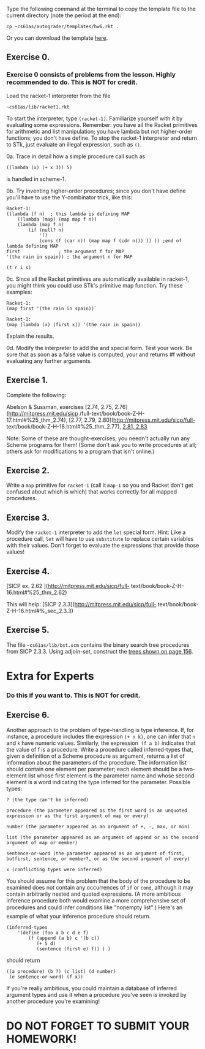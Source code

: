 Type the following command at the terminal to copy the template file to the
current directory (note the period at the end):

    
    cp ~cs61as/autograder/templates/hw6.rkt .

Or you can download the template
[here](http://inst.eecs.berkeley.edu/~cs61as/templates/hw6.rkt).

## Exercise 0. 
### Exercise 0 consists of problems from the lesson. Highly recommended to do. This is NOT for credit.
  
Load the racket-1 interpreter from the file

`~cs61as/lib/racket1.rkt `

To start the interpreter, type `(racket-1)`. Familiarize yourself with it by
evaluating some expressions. Remember: you have all the Racket primitives for
arithmetic and list manipulation; you have lambda but not higher-order
functions; you don't have define. To stop the racket-1 interpreter and return
to STk, just evaluate an illegal expression, such as `()`.

0a. Trace in detail how a simple procedure call such as

`((lambda (x) (+ x 3)) 5) `

is handled in scheme-1.

0b. Try inventing higher-order procedures; since you don't have define you'll
have to use the Y-combinator trick, like this:

    Racket-1:
    ((lambda (f n)  ; this lambda is defining MAP 
    	((lambda (map) (map map f n)) 
        (lambda (map f n) 
            (if (null? n) 
                '() 
                (cons (f (car n)) (map map f (cdr n))) )) )) ;end of lambda defining MAP 
    first              ; the argument f for MAP
    '(the rain in spain)) ; the argument n for MAP
    
    (t r i s)

0c. Since all the Racket primitives are automatically available in racket-1,
you might think you could use STk's primitive map function. Try these
examples:

    Racket-1: 
    (map first '(the rain in spain))`

    Racket-1: 
    (map (lambda (x) (first x)) '(the rain in spain))

Explain the results.

0d. Modify the interpreter to add the and special form. Test your work. Be
sure that as soon as a false value is computed, your and returns #f without
evaluating any further arguments.

## Exercise 1.
  
Complete the following:

Abelson & Sussman, exercises [2.74, 2.75, 2.76](http://mitpress.mit.edu/sicp
/full-text/book/book-Z-H-17.html#%25_thm_2.74), [2.77, 2.79,
2.80](http://mitpress.mit.edu/sicp/full-
text/book/book-Z-H-18.html#%25_thm_2.77), [2.81, 2.83
](http://mitpress.mit.edu/sicp/full-text/book/book-Z-H-18.html#%25_thm_2.81)

Note: Some of these are thought-exercises; you needn't actually run any Scheme
programs for them! (Some don't ask you to write procedures at all; others ask
for modifications to a program that isn't online.)

## Exercise 2.

  
Write a `map` primitive for `racket-1` (call it `map-1` so you and Racket
don't get confused about which is which) that works correctly for all mapped
procedures.

## Exercise 3.

Modify the `racket-1` interpreter to add the `let` special form. Hint: Like a
procedure call, `let` will have to use `substitute` to replace certain
variables with their values. Don't forget to evaluate the expressions that
provide those values!

## Exercise 4.

  
[SICP ex. 2.62 ](http://mitpress.mit.edu/sicp/full-
text/book/book-Z-H-16.html#%25_thm_2.62)

This will help: [SICP 2.3.3](http://mitpress.mit.edu/sicp/full-
text/book/book-Z-H-16.html#%_sec_2.3.3)

## Exercise 5.

  
The file `~cs61as/lib/bst.scm` contains the binary search tree procedures from
SICP 2.3.3. Using adjoin-set, construct the [trees shown on page
156](http://mitpress.mit.edu/sicp/full-text/book/book-Z-H-16.html#%_fig_2.16).

# Extra for Experts

### Do this if you want to. This is NOT for credit.

## Exercise 6.

  
Another approach to the problem of type-handling is type inference. If, for
instance, a procedure includes the expression `(+ n k)`, one can infer that
`n` and `k` have numeric values. Similarly, the expression` (f a b)` indicates
that the value of f is a procedure. Write a procedure called inferred-types
that, given a definition of a Scheme procedure as argument, returns a list of
information about the parameters of the procedure. The information list should
contain one element per parameter; each element should be a two-element list
whose first element is the parameter name and whose second element is a word
indicating the type inferred for the parameter. Possible types:

    
    ? (the type can't be inferred)
    
    procedure (the parameter appeared as the first word in an unquoted expression or as the first argument of map or every)
    
    number (the parameter appeared as an argument of +, -, max, or min)
    
    list (the parameter appeared as an argument of append or as the second argument of map or member)
    
    sentence-or-word (the parameter appeared as an argument of first, butfirst, sentence, or member?, or as the second argument of every)
    
    x (conflicting types were inferred)
    
    

You should assume for this problem that the body of the procedure to be
examined does not contain any occurrences of `if` or `cond`, although it may
contain arbitrarily nested and quoted expressions. (A more ambitious inference
procedure both would examine a more comprehensive set of procedures and could
infer conditions like "nonempty list".) Here's an example of what your
inference procedure should return.

    
    (inferred-types
        '(define (foo a b c d e f)
            (f (append (a b) c '(b c))
               (+ 5 d)
               (sentence (first e) f)) ) )
    
    

should return

    
    ((a procedure) (b ?) (c list) (d number)
     (e sentence-or-word) (f x)) 
    

If you're really ambitious, you could maintain a database of inferred argument
types and use it when a procedure you've seen is invoked by another procedure
you're examining!

# **DO NOT FORGET TO SUBMIT YOUR HOMEWORK!**

